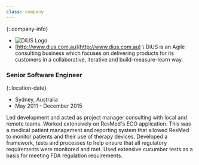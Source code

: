 ```yaml
---
class: company
---
```

{:.company-info}
- ![DiUS Logo](images/dius.png) 
- [http://www.dius.com.au](http://www.dius.com.au) \\
DiUS is an Agile consulting business which focuses on delivering products for its customers in a collaborative, iterative and build-measure-learn way.

### Senior Software Engineer

{:.location-date}
- Sydney, Australia 
- May 2011 - December 2015

Led development and acted as project manager consulting with local and remote teams. Worked extensively on ResMed's ECO application. This was a medical patient management and reporting system that allowed ResMed to monitor patients and their use of therapy devices. Developed a framework, tests and processes to help ensure that all regulatory requirements were monitored and met. Used extensive cucumber tests as a basis for meeting FDA regulation requirements.